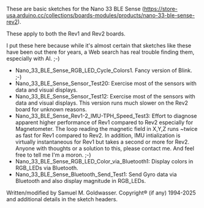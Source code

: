 These are basic sketches for the Nano 33 BLE Sense (https://store-usa.arduino.cc/collections/boards-modules/products/nano-33-ble-sense-rev2).

These apply to both the Rev1 and Rev2 boards.

I put these here because while it's almost certain that sketches like these have been out
there for years, a Web search has real trouble finding them, especially with AI. ;-)

* Nano_33_BLE_Sense_RGB_LED_Cycle_Colors1.  Fancy version of Blink. ;-)
* Nano_33_BLE_Sense_Sensor_Test20: Exercise most of the sensors with data and visual displays.
* Nano_33_BLE_Sense_Sensor_Test12: Exercise most of the sensors with data and visual displays.
  This version runs much slower on the Rev2 board for unknown reasons.
* Nano_33_BLE_Sense_Rev1-2_IMU-TPH_Speed_Test3: Effort to diagnose apparent higher performance of
  Rev1 compared to Rev2 especially for Magnetometer.  The loop reading the magnetic field in X,Y,Z
  runs ~twice as fast for Rev1 compared to Rev2.  In addition, IMU intialization is virtually
  instantaneous for Rev1 but takes a second or more for Rev2.  Anyone with thoughts or a solution
  to this, please contact me.  And feel free to tell me I'm a moron. ;-)
* Nano_33_BLE_Sense_RGB_LED_Color_via_Bluetooth1: Display colors in RGB_LEDs via Bluetooth.
* Nano_33_BLE_Sense_Bluetooth_Send_Test1: Send Gyro data via Bluetooth and also display magnitude in
  RGB_LEDs.

Written/modified by Samuel M. Goldwasser.  Copyright® (if any) 1994-2025 and additional details in
the sketch headers.

